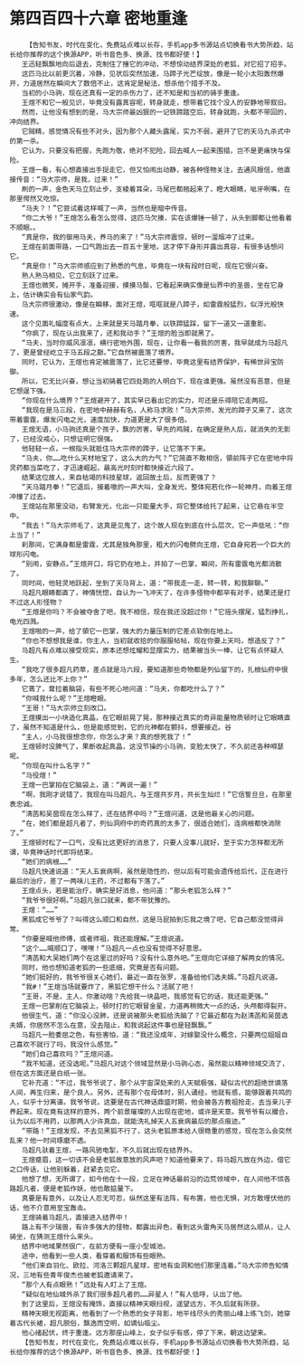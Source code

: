 # 第四百四十六章 密地重逢
        【告知书友，时代在变化，免费站点难以长存，手机app多书源站点切换看书大势所趋，站长给你推荐的这个换源APP，听书音色多、换源、找书都好使！】
       王迅轻飘飘地向后退去，克制住了捶它的冲动，不想惊动结界深处的老狐，对它招了招手。
       这匹马比以前更沉着，冷静，见状后突然加速，马蹄子光芒绽放，像是一轮小太阳轰然爆开，力道居然在瞬间大了数倍不止，这肯定是秘法，想杀他个措手不及。
       当初的小马驹，现在还真有一定的杀伤力了，还不知是和当初的骑手重逢。
       王煊不和它一般见识，毕竟没有露真容呢，转身就走，想带着它找个没人的安静地带叙旧。
       然而，让他没有想到的是，马大宗师最凶狠的一记铁蹄踏空后，转身就跑，头都不带回的，冲向结界。
       它贼精，感觉情况有些不对头，因为那个人藏头露尾，实力不弱，避开了它的天马九杀式中的第一杀。
       它认为，只要没有把握，先跑为敬，绝对不犯险，回去喊人一起来围猎，岂不是更痛快与保险。
       王煊一看，有心想直接出手捉走它，但又怕闹出动静，被各种怪物关注，去通风报信，他直接传音：“马大宗师，是我，过来！”
       刷的一声，金色天马立刻止步，支棱着耳朵，马尾巴都翘起来了，瞪大眼睛，呲牙咧嘴，在那里愕然又吃惊。
       “马夫？！”它尝试着这样喊了一声，当然也是暗中传音。
       “你二大爷！”王煊怎么看怎么觉得，这匹马欠揍，实在该爆锤一顿了，从头到脚都让他看着不顺眼。。
       “真是你，我的御用马夫，养马的来了！”马大宗师震惊，顿时一溜烟冲了过来。
       王煊在前面带路，一口气跑出去一百五十里地，这才停下身形并露出真容，有很多话想问它。
       “真是你！”马大宗师感应到了熟悉的气息，毕竟在一块有段时日呢，现在它很兴奋。
       熟人熟马相见，它立刻跃了过来。
       王煊也微笑，摊开手，准备迎接，摸摸马鬃，它看起来确实像是仙界中的圣兽，坐在它身上，估计确实会有仙家气韵。
       马大宗师很激动，像是在瞬移，面对王煊，哐哐就是八蹄子，如雷霆般猛烈，似浮光般快速。
       这个见面礼幅度有点大，上来就是天马踏月拳，以铁蹄猛踩，留下一道又一道重影。
       “你疯了，现在认出我来了，还和我动手？”王煊的脸当即就黑了。
       “马夫，当时你威风凛凛，横行密地外围，现在，让你看一看我的厉害，我早就成为马超凡了，更是曾经屹立于马五段之巅。”它自然被震落了境界。
       同时，它认为，王煊也肯定被震落了，比它还要惨，毕竟这里有结界保护，有稀世异宝防御。
       所以，它无比兴奋，想让当初骑着它四处跑的人明白下，现在谁更强。虽然没有恶意，但是它想逞下强。
       “你现在什么境界？”王煊避开了，其实早已看出它的实力，可还是乐得陪它走两招。
       “我现在是马三段，在密地中赫赫有名，人称马求败！”马大宗师，发光的蹄子又来了，这次带着雷霆，爆发闪电之光，速度加快，力道更是大了很多倍。
       王煊无语，小马驹还真是个孩子，飘的厉害，早先的鸡贼，在确定是熟人后，就消失的无影了，已经没戒心，只想证明它很强。
       他轻轻一点，一根指头就抵住马大宗师的蹄子，让它落不下来。
       “马夫，你……吃什么天材地宝了，这么大的力气？”它简直不敢相信，領前阵子它在密地中将灵药都当菜吃了，才迅速崛起，最高光时刻时都快接近六段了。
       结果这位故人，来自枯竭的科技星球，返回故土后，反而更强了？
       “天马踏月拳！”它退后，接着嗷的一声大叫，全身发光，整体宛若化作一轮神月，向着王煊冲撞了过去。
       王煊站在那里没动，右臂发光，化出一只能量大手，将它整体给托了起来，让它悬在半空中。
       “我去！”马大宗师毛了，这真是见鬼了，这个故人现在到底在什么层次，它一声低吼：“你上当了！”
       刹那间，它满身都是雷霆，尤其是独角那里，粗大的闪电劈向王煊，它自身宛若一个巨大的球形闪电。
       “别闹，安静点。”王煊开口，将它扔在地上，并拍了一巴掌，瞬间，所有雷霆电光都消散了。
       同时间，他轻灵地跃起，坐到了天马背上，道：“带我走一走，转一转，和我聊聊。”
       马超凡眼睛都直了，神情恍惚，自认为一飞冲天了，在许多怪物中都罕有对手，结果还是打不过这人形怪物？
       “王煊是你吗？不会被夺舍了吧，我不相信，现在我还没超过你！”它摇头摆尾，猛烈挣扎，电光四溅。
       王煊啪的一声，给了領它一巴掌，强大的力量压制的它差点软倒在地上。
       “你也不想想我是谁，你主人，当初就收拾的你服服帖帖，现在你要上天吗，想造反了？”
       马超凡有点难以接受现实，原本还想炫耀和显摆实力，结果被当头一棒，让它有点怀疑人生。
       “我吃了很多超凡药草，差点就是马六段，要知道那些奇物都是列仙留下的，扎根仙府中很多年，怎么还比不上你？”
       它蔫了，耷拉着脑袋，有些不死心地问道：“马夫，你都吃什么了？”
       “你喊我什么呢？”王煊瞪眼。
       “王哥！”马大宗师立刻改口。
       王煊摸出一小块造化真晶，在它眼前晃了晃，那种接近真实的奇异能量物质顿时让它眼睛直了，虽然不知道是什么，但是能感觉到，它的元神都在颤抖，想要接近。谷
       “主人，小马我很想念你，你怎么才来？真的想死我了！”
       王煊顿时没脾气了，果断收起真晶，这没节操的小马驹，变脸太快了，不久前还各种嘚瑟呢。
       “你现在叫什么名字？”
       “马役煊！”
       王煊一巴掌拍在它脑袋上，道：“再说一遍！”
       “啊，我刚才说错了，我现在叫马超凡，与王煊共岁月，共长生灿烂！”它信誓旦旦，在那里表忠诚。
       “清菡和吴茵现在怎么样了，还在结界中吗？”王煊问道，这是他最关心的问题。
       “在，她们都是超凡者了，列仙洞府中的奇药真的太多了，很适合她们，连病根都快消除了。”
       王煊顿时松了一口气，没有比这更好的消息了，只要人没事儿就好，至于实力怎样都无所谓，毕竟神话时代即将结束。
       “她们的病根……”
       马超凡快速说道：“天人五衰病啊，虽然是隐性的，但以后有可能会遗传给后代，正在进行最后的治疗，差了一两味儿主药，不过都有下落了。”
       王煊点头，若是能治疗，确实是好消息，他问道：“那头老狐怎么样？”
       “我爷爷很好啊。”马超凡张口就来，都不带犹豫的。
       王煊：“……”
       黑狐成它爷爷了？叫得这么顺口和自然，这是马屁拍到忘我之境了吧，它自己都没觉得异常。
       “你要是喊他师傅，或者师祖，我还能理解。”王煊说道。
       “这个……喊顺口了，嘿嘿！”马超凡一点也没有觉得不好意思。
       “清菡和大吴她们两个在这里过的好吗？没有什么意外吧。”王煊向它详细了解两女的情况。
       同时，他也想知道老狐的一些底细，究竟是否有问题。
       “她们挺好的，我爷爷很关心她们，最近一直在张罗，准备给他们选夫婿。”马超凡说道。
       “我#！”王煊当场就要炸了，黑狐它想干什么？活腻了吧！
       “王哥，不是，主人，你激动啥？先给我一块晶吧，我感觉有它的话，我还能更强。”
       王煊一巴掌削在它脑袋上，顿时打的它眼冒金星，力道再稍微大一点的话，头颅都得裂开。
       他很生气，道：“你没心没肺，还是说被那头老狐给洗脑了？它最近都在为赵清菡和吴茵选夫婿，你居然不怎么在意，没去阻止，和我说起这件事也是轻飘飘。”
       马超凡一脸委屈之色，有些害怕，道：“我还没成年，对嫁娶没什么概念，只要两位姐姐自己喜欢不就行了吗，我没什么感觉。”
       “她们自己喜欢吗？”王煊问道。
       “我不知道，还没选呢。”马超凡对这个领域显然是小马驹心态，虽然能以精神领域交流了，但在这方面还是白纸一张。
       它补充道：“不过，我爷爷说了，那个从宇宙深处来的人天赋极强，疑似古代的超绝世谪落人间，再生归来，是个良人。另外，还有那个在母体时，别人诵经，他就有感，能够跟着共鸣的人，似乎十分离谱。我爷爷说，这要是在古代神话鼎盛时期，他会被各方教祖抢走，去当亲儿子养起来。现在竟有这样的意外，两个前景璀璨的人出现在密地，或许是天意。我爷爷有以撮合，认为以后不用药，以那两人少许真血，就能洗礼掉天人五衰病最后的那点痕迹。”
       “带路！”王煊发现，不去见黑狐不行了，这头老狐原本给人很稳重的感觉，现在怎么会突然乱来？他一时间琢磨不透。
       马超凡驮着王煊，一路风驰电掣，不久后就出现在结界外。
       王煊蹙眉，这一切该不会是老狐故意放的风声吧？知道他要来了，将马超凡放在外边，借它之口传话，让他别躲着，赶紧去见它。
       他想了想，无所谓了，如今他在十一段，立足在神话最前沿的边荒领域中，在人间他不怵各路超凡者，便是老狐作妖，他也敢掂量下。
       真要是有意外，以及让人忍无可忍，纵然这里有法阵，有布置，他也无惧，对方敢埋伏他的话，他不介意用至宝轰击。
       王煊骑着马超凡，直接进入结界中！
       路上有不少瑞兽，有许多强大的怪物，都露出异色，看到这头雷角天马居然这么顺从，让人骑坐，在猜测王煊什么来头。
       结界中地域果然很广，在前方便有一座小型城池。
       途中，他看到一些人类，看穿着和服饰有些眼熟。
       “他们来自羽化、欧拉、河洛三颗超凡星球，密地有虫洞和他们那里连着。”马大宗师告知情况，三地有些青年俊杰也被老狐邀请来了。
       “那个人有点眼熟！”远处有人盯上了王煊。
       “疑似在地仙城外杀了我们很多超凡者的……异星人！”有人低呼，认出了他。
       到了这里后，王煊没有掩饰，直接以精神天眼扫视，遥望远方，不久后就有所获。
       精神天眼无视距离，他看到了一个熟悉的女子背影，地平线尽头的秀丽山峰上练飞剑，她穿着古代长裙，超凡脱俗，飘逸而空明，如谪仙临尘。
       他心绪起伏，终于重逢。远方那座山峰上，女子似乎有感，停了下来，朝这边望来。
       【告知书友，时代在变化，免费站点难以长存，手机app多书源站点切换看书大势所趋，站长给你推荐的这个换源APP，听书音色多、换源、找书都好使！】